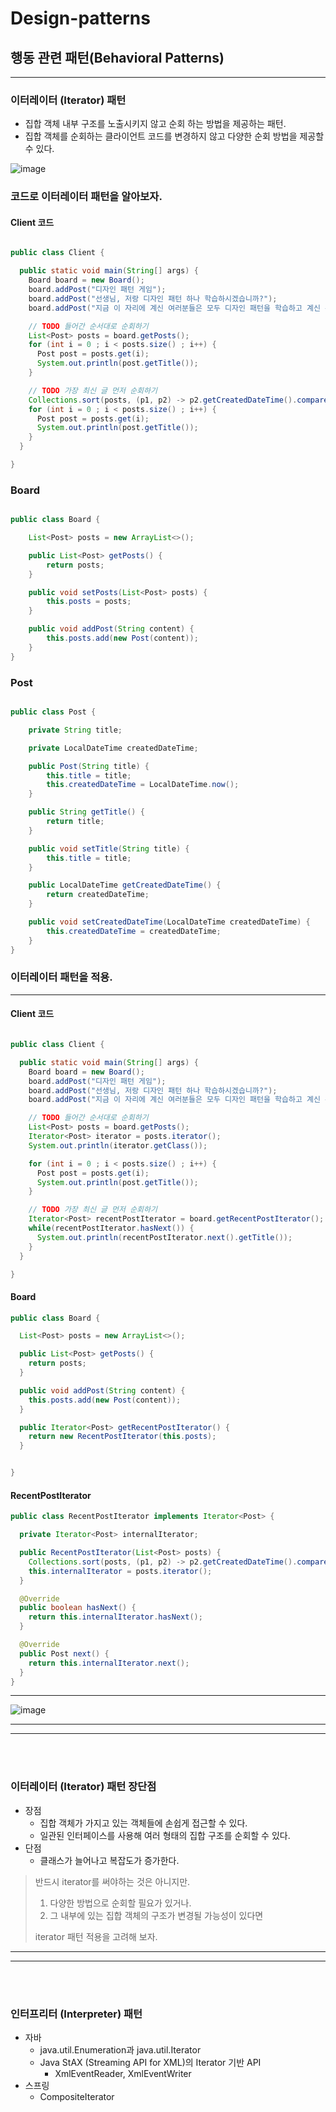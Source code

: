 # Design-patterns
## 행동 관련 패턴(Behavioral Patterns)

---
### 이터레이터 (Iterator) 패턴
* 집합 객체 내부 구조를 노출시키지 않고 순회 하는 방법을 제공하는 패턴.
* 집합 객체를 순회하는 클라이언트 코드를 변경하지 않고 다양한 순회 방법을 제공할 수 있다.

![image](https://user-images.githubusercontent.com/60100532/202192547-0a4690c9-735f-4254-96a9-a7f49584bceb.png)

### 코드로 이터레이터 패턴을 알아보자.
#### Client 코드
```java

public class Client {

  public static void main(String[] args) {
    Board board = new Board();
    board.addPost("디자인 패턴 게임");
    board.addPost("선생님, 저랑 디자인 패턴 하나 학습하시겠습니까?");
    board.addPost("지금 이 자리에 계신 여러분들은 모두 디자인 패턴을 학습하고 계신 분들입니다.");

    // TODO 들어간 순서대로 순회하기
    List<Post> posts = board.getPosts();
    for (int i = 0 ; i < posts.size() ; i++) {
      Post post = posts.get(i);
      System.out.println(post.getTitle());
    }

    // TODO 가장 최신 글 먼저 순회하기
    Collections.sort(posts, (p1, p2) -> p2.getCreatedDateTime().compareTo(p1.getCreatedDateTime()));
    for (int i = 0 ; i < posts.size() ; i++) {
      Post post = posts.get(i);
      System.out.println(post.getTitle());
    }
  }

}

```

### Board
```java

public class Board {

    List<Post> posts = new ArrayList<>();

    public List<Post> getPosts() {
        return posts;
    }

    public void setPosts(List<Post> posts) {
        this.posts = posts;
    }

    public void addPost(String content) {
        this.posts.add(new Post(content));
    }
}

```

### Post
```java

public class Post {

    private String title;

    private LocalDateTime createdDateTime;

    public Post(String title) {
        this.title = title;
        this.createdDateTime = LocalDateTime.now();
    }

    public String getTitle() {
        return title;
    }

    public void setTitle(String title) {
        this.title = title;
    }

    public LocalDateTime getCreatedDateTime() {
        return createdDateTime;
    }

    public void setCreatedDateTime(LocalDateTime createdDateTime) {
        this.createdDateTime = createdDateTime;
    }
}

```



### 이터레이터 패턴을 적용.

---  
#### Client 코드
```java

public class Client {

  public static void main(String[] args) {
    Board board = new Board();
    board.addPost("디자인 패턴 게임");
    board.addPost("선생님, 저랑 디자인 패턴 하나 학습하시겠습니까?");
    board.addPost("지금 이 자리에 계신 여러분들은 모두 디자인 패턴을 학습하고 계신 분들입니다.");

    // TODO 들어간 순서대로 순회하기
    List<Post> posts = board.getPosts();
    Iterator<Post> iterator = posts.iterator();
    System.out.println(iterator.getClass());

    for (int i = 0 ; i < posts.size() ; i++) {
      Post post = posts.get(i);
      System.out.println(post.getTitle());
    }

    // TODO 가장 최신 글 먼저 순회하기
    Iterator<Post> recentPostIterator = board.getRecentPostIterator();
    while(recentPostIterator.hasNext()) {
      System.out.println(recentPostIterator.next().getTitle());
    }
  }

}

```
#### Board
```java
public class Board {

  List<Post> posts = new ArrayList<>();

  public List<Post> getPosts() {
    return posts;
  }

  public void addPost(String content) {
    this.posts.add(new Post(content));
  }

  public Iterator<Post> getRecentPostIterator() {
    return new RecentPostIterator(this.posts);
  }


}

```

#### RecentPostIterator
```java
public class RecentPostIterator implements Iterator<Post> {

  private Iterator<Post> internalIterator;

  public RecentPostIterator(List<Post> posts) {
    Collections.sort(posts, (p1, p2) -> p2.getCreatedDateTime().compareTo(p1.getCreatedDateTime()));
    this.internalIterator = posts.iterator();
  }

  @Override
  public boolean hasNext() {
    return this.internalIterator.hasNext();
  }

  @Override
  public Post next() {
    return this.internalIterator.next();
  }
}


```
---
![image](https://user-images.githubusercontent.com/60100532/202195975-d139ac4c-3277-4ee8-863a-5395416fbf81.png)
___
___

<br/> 

<br/> 

### 이터레이터 (Iterator) 패턴 장단점
* 장점
    * 집합 객체가 가지고 있는 객체들에 손쉽게 접근할 수 있다.
    * 일관된 인터페이스를 사용해 여러 형태의 집합 구조를 순회할 수 있다.
* 단점
    * 클래스가 늘어나고 복잡도가 증가한다.


> 반드시 iterator를 써야하는 것은 아니지만.
> 1. 다양한 방법으로 순회할 필요가 있거나. 
> 2. 그 내부에 있는 집합 객체의 구조가 변경될 가능성이 있다면   
> 
> iterator 패턴 적용을 고려해 보자.
___
___

<br/> 

<br/> 

### 인터프리터 (Interpreter) 패턴

* 자바
  * java.util.Enumeration과 java.util.Iterator
  * Java StAX (Streaming API for XML)의 Iterator 기반 API
    * XmlEventReader, XmlEventWriter
* 스프링
  * CompositeIterator
